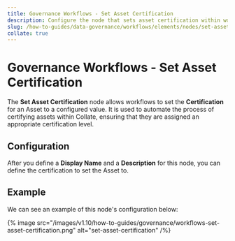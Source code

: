 ```yaml
---
title: Governance Workflows - Set Asset Certification
description: Configure the node that sets asset certification within workflows to automate data trust labeling and ownership signals.
slug: /how-to-guides/data-governance/workflows/elements/nodes/set-asset-certification
collate: true
---
```


# Governance Workflows - Set Asset Certification

The **Set Asset Certification** node allows workflows to set the **Certification** for an Asset to a configured value.
It is used to automate the process of certifying assets within Collate, ensuring that they are assigned an appropriate certification level.

## Configuration

After you define a **Display Name** and a **Description** for this node, you can define the certification to set the Asset to.

## Example

We can see an example of this node's configuration below:

{% image src="/images/v1.10/how-to-guides/governance/workflows-set-asset-certification.png" alt="set-asset-certification" /%}
